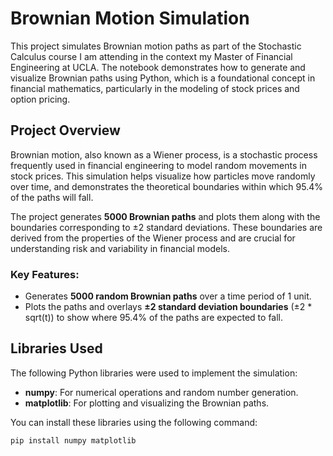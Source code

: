 # Brownian Motion Simulation 

This project simulates Brownian motion paths as part of the Stochastic Calculus course I am attending in the context my Master of Financial Engineering at UCLA. The notebook demonstrates how to generate and visualize Brownian paths using Python, which is a foundational concept in financial mathematics, particularly in the modeling of stock prices and option pricing.

## Project Overview

Brownian motion, also known as a Wiener process, is a stochastic process frequently used in financial engineering to model random movements in stock prices. This simulation helps visualize how particles move randomly over time, and demonstrates the theoretical boundaries within which 95.4% of the paths will fall.

The project generates **5000 Brownian paths** and plots them along with the boundaries corresponding to ±2 standard deviations. These boundaries are derived from the properties of the Wiener process and are crucial for understanding risk and variability in financial models.

### Key Features:
- Generates **5000 random Brownian paths** over a time period of 1 unit.
- Plots the paths and overlays **±2 standard deviation boundaries** (±2 * sqrt(t)) to show where 95.4% of the paths are expected to fall.

## Libraries Used
The following Python libraries were used to implement the simulation:
- **numpy**: For numerical operations and random number generation.
- **matplotlib**: For plotting and visualizing the Brownian paths.

You can install these libraries using the following command:
```bash
pip install numpy matplotlib

